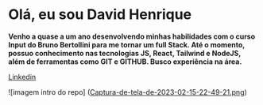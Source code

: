 # Olá, eu sou David Henrique

**Venho a quase a  um ano desenvolvendo minhas habilidades com o curso Input do Bruno Bertollini para me tornar um full Stack. 
Até o momento, possuo conhecimento nas tecnologias JS, React, Tailwind e NodeJS, além de ferramentas como GIT e GITHUB. Busco experiência na área.**

[Linkedin](https://www.linkedin.com/in/david-henrique-b30728143)

![imagem intro do repo] ([Captura-de-tela-de-2023-02-15-22-49-21.png](https://postimg.cc/jWKhzFRh))
